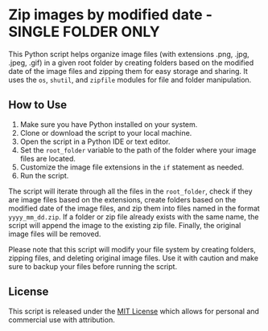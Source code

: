 # Zip images by modified date - SINGLE FOLDER ONLY

This Python script helps organize image files (with extensions .png, .jpg, .jpeg, .gif) in a given root folder by creating folders based on the modified date of the image files and zipping them for easy storage and sharing. It uses the `os`, `shutil`, and `zipfile` modules for file and folder manipulation.

## How to Use

1. Make sure you have Python installed on your system.
2. Clone or download the script to your local machine.
3. Open the script in a Python IDE or text editor.
4. Set the `root_folder` variable to the path of the folder where your image files are located.
5. Customize the image file extensions in the `if` statement as needed.
6. Run the script.

The script will iterate through all the files in the `root_folder`, check if they are image files based on the extensions, create folders based on the modified date of the image files, and zip them into files named in the format `yyyy_mm_dd.zip`. If a folder or zip file already exists with the same name, the script will append the image to the existing zip file. Finally, the original image files will be removed.

Please note that this script will modify your file system by creating folders, zipping files, and deleting original image files. Use it with caution and make sure to backup your files before running the script.

## License

This script is released under the [MIT License](LICENSE) which allows for personal and commercial use with attribution.
